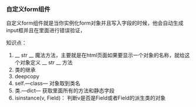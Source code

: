### 自定义form组件

自定义form组件就是当你实例化form对象并且写入字段的时候，他会自动生成input框并且在里面进行错误验证，

知识点：

1. __ str __ 魔法方法，主要就是在html页面如果要显示一个对象的名称，就给这个对象定义 __ str __ 方法
2. 类的继承
3. deepcopy
4. self.—class— 对象取到类名
5. 类.—dict— 获取里面所有的方法和静态字段
6. isinstance(v, Field)： 判断v是否是Field或者Field的派生类的对象


